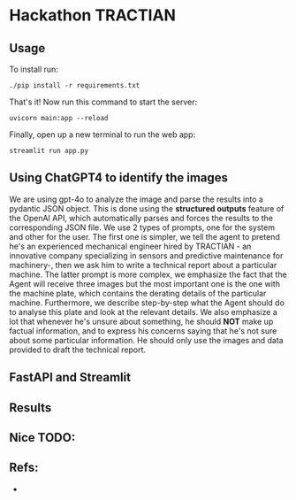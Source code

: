 # Hackathon TRACTIAN 

Usage
-----
To install run:
```install
./pip install -r requirements.txt
```
That's it! Now run this command to start the server:
```run
uvicorn main:app --reload
```
Finally, open up a new terminal to run the web app:
```run
streamlit run app.py
```

Using ChatGPT4 to identify the images
-----
We are using gpt-4o to analyze the image and parse the results into a pydantic JSON object. This is done using the **structured outputs** feature of the OpenAI API, which automatically parses and forces the results to the corresponding JSON file. We use 2 types of prompts, one for the system and other for the user. The first one is simpler, we tell the agent to pretend he's an experienced mechanical engineer hired by TRACTIAN - an innovative company specializing in sensors and predictive maintenance for machinery-, then we ask him to write a technical report about a particular machine. The latter prompt is more complex, we emphasize the fact that the Agent will receive three images but the most important one is the one with the machine plate, which contains the derating details of the particular machine. Furthermore, we describe step-by-step what the Agent should do to analyse this plate and look at the relevant details. We also emphasize a lot that whenever he's unsure about something, he should **NOT** make up factual information, and to express his concerns saying that he's not sure about some particular information. He should only use the images and data provided to draft the technical report.

FastAPI and Streamlit
-----


Results
-----

Nice TODO:
-----

Refs:
-----
* 
    